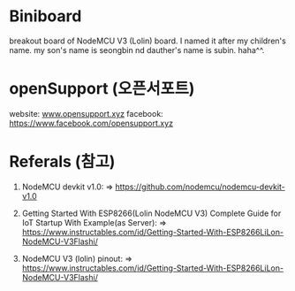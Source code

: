 # Biniboard

breakout board of NodeMCU V3 (Lolin) board.
I named it after my children's name.
my son's name is seongbin nd dauther's name is subin.
haha^^.



# openSupport (오픈서포트)

website: www.opensupport.xyz
facebook: https://www.facebook.com/opensupport.xyz




# Referals (참고)

1. NodeMCU devkit v1.0:
   => https://github.com/nodemcu/nodemcu-devkit-v1.0

2. Getting Started With ESP8266(Lolin NodeMCU V3) Complete Guide for IoT Startup With Example(as Server):
    => https://www.instructables.com/id/Getting-Started-With-ESP8266LiLon-NodeMCU-V3Flashi/

3. NodeMCU V3 (lolin) pinout:
    => https://www.instructables.com/id/Getting-Started-With-ESP8266LiLon-NodeMCU-V3Flashi/



